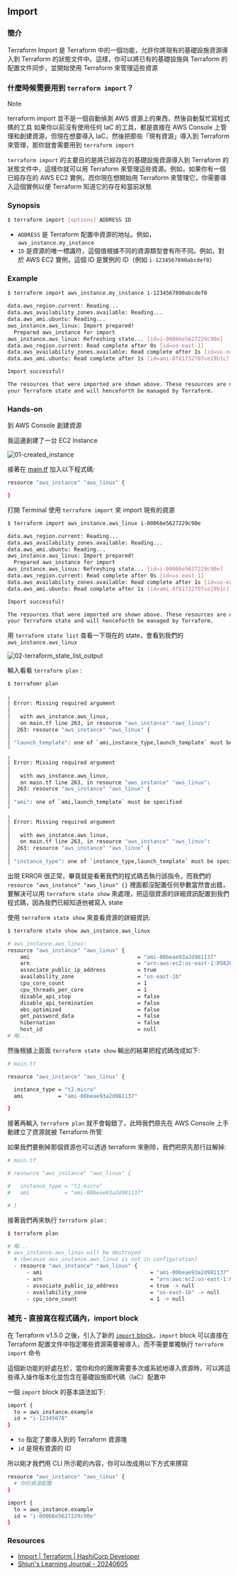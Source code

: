 ## Import

### 簡介

Terraform Import 是 Terraform 中的一個功能，允許你將現有的基礎設施資源導入到 Terraform 的狀態文件中。這樣，你可以將已有的基礎設施與 Terraform 的配置文件同步，並開始使用 Terraform 來管理這些資源

### 什麼時候需要用到 `terraform import`？

> [!NOTE]
> terraform import 並不是一個自動偵測 AWS 資源上的東西，然後自動幫忙寫程式碼的工具
如果你以前沒有使用任何 IaC 的工具，都是直接在 AWS Console 上管理和創建資源，但現在想要導入 IaC，然後把那些「現有資源」導入到 Terraform 來管理，那你就會需要用到 `terraform import`

`terraform import` 的主要目的是將已經存在的基礎設施資源導入到 Terraform 的狀態文件中，這樣你就可以用 Terraform 來管理這些資源。例如，如果你有一個已經存在的 AWS EC2 實例，而你現在想開始用 Terraform 來管理它，你需要導入這個實例以便 Terraform 知道它的存在和當前狀態

### Synopsis

```bash
$ terraform import [options] ADDRESS ID
```

- `ADDRESS` 是 Terraform 配置中資源的地址。例如，`aws_instance.my_instance`
- `ID` 是資源的唯一標識符，這個值根據不同的資源類型會有所不同。例如，對於 AWS EC2 實例，這個 ID 是實例的 ID（例如 `i-1234567890abcdef0`）

### Example

```bash
$ terraform import aws_instance.my_instance i-1234567890abcdef0

data.aws_region.current: Reading...
data.aws_availability_zones.available: Reading...
data.aws_ami.ubuntu: Reading...
aws_instance.aws_linux: Import prepared!
  Prepared aws_instance for import
aws_instance.aws_linux: Refreshing state... [id=i-00066e5627229c90e]
data.aws_region.current: Read complete after 0s [id=us-east-1]
data.aws_availability_zones.available: Read complete after 1s [id=us-east-1]
data.aws_ami.ubuntu: Read complete after 1s [id=ami-0f81732f07ce19b1c]

Import successful!

The resources that were imported are shown above. These resources are now in
your Terraform state and will henceforth be managed by Terraform.
```

### Hands-on

到 AWS Console 創建資源

我這邊創建了一台 EC2 Instance

![01-created_instance](./imgs/01-created_instance.png)

接著在 [main.tf](http://main.tf) 加入以下程式碼:

```bash
resource "aws_instance" "aws_linux" {

}
```

打開 Terminal 使用 `terraform import` 來 import 現有的資源

```bash
$ terraform import aws_instance.aws_linux i-00066e5627229c90e

data.aws_region.current: Reading...
data.aws_availability_zones.available: Reading...
data.aws_ami.ubuntu: Reading...
aws_instance.aws_linux: Import prepared!
  Prepared aws_instance for import
aws_instance.aws_linux: Refreshing state... [id=i-00066e5627229c90e]
data.aws_region.current: Read complete after 0s [id=us-east-1]
data.aws_availability_zones.available: Read complete after 1s [id=us-east-1]
data.aws_ami.ubuntu: Read complete after 1s [id=ami-0f81732f07ce19b1c]

Import successful!

The resources that were imported are shown above. These resources are now in
your Terraform state and will henceforth be managed by Terraform.
```

用 `terraform state list` 查看一下現在的 state，會看到我們的 `aws_instance.aws_linux`

![02-terraform_state_list_output](./imgs/02-terraform_state_list_output.png)

輸入看看 `terraform plan` :

```bash
$ terrafomr plan

╷
│ Error: Missing required argument
│
│   with aws_instance.aws_linux,
│   on main.tf line 263, in resource "aws_instance" "aws_linux":
│  263: resource "aws_instance" "aws_linux" {
│
│ "launch_template": one of `ami,instance_type,launch_template` must be specified
╵
╷
│ Error: Missing required argument
│
│   with aws_instance.aws_linux,
│   on main.tf line 263, in resource "aws_instance" "aws_linux":
│  263: resource "aws_instance" "aws_linux" {
│
│ "ami": one of `ami,launch_template` must be specified
╵
╷
│ Error: Missing required argument
│
│   with aws_instance.aws_linux,
│   on main.tf line 263, in resource "aws_instance" "aws_linux":
│  263: resource "aws_instance" "aws_linux" {
│
│ "instance_type": one of `instance_type,launch_template` must be specified
```

出現 ERROR 很正常，畢竟就是看著我們的程式碼去執行該指令，而我們的 `resource "aws_instance" "aws_linux" {}` 裡面都沒配置任何參數當然會出錯，要解決可以用 `terraform state show` 來處理，把這個資源的詳細資訊配置到我們程式碼，因為我們已經知道他被寫入 state

使用 `terraform state show` 來查看資源的詳細資訊:

```bash
$ terraform state show aws_instance.aws_linux

# aws_instance.aws_linux:
resource "aws_instance" "aws_linux" {
    ami                                  = "ami-00beae93a2d981137"
    arn                                  = "arn:aws:ec2:us-east-1:058264428816:instance/i-00066e5627229c90e"
    associate_public_ip_address          = true
    availability_zone                    = "us-east-1b"
    cpu_core_count                       = 1
    cpu_threads_per_core                 = 1
    disable_api_stop                     = false
    disable_api_termination              = false
    ebs_optimized                        = false
    get_password_data                    = false
    hibernation                          = false
    host_id                              = null
# 略...
```

然後根據上面面 `terraform state show` 輸出的結果把程式碼改成如下:

```bash
# main.tf

resource "aws_instance" "aws_linux" {

  instance_type = "t2.micro"
  ami           = "ami-00beae93a2d981137"

}

```

接著再輸入 `terraform plan` 就不會報錯了，此時我們原先在 AWS Console 上手動建立了資源就被 Terraform 所管

如果我們要刪掉那個資源也可以透過 terraform 來刪除，我們把原先那行註解掉:

```bash
# main.tf

# resource "aws_instance" "aws_linux" {

#   instance_type = "t2.micro"
#   ami           = "ami-00beae93a2d981137"

# }
```

接著我們再來執行 `terraform plan` :

```bash
$ terraform plan

# 略...
# aws_instance.aws_linux will be destroyed
  # (because aws_instance.aws_linux is not in configuration)
  - resource "aws_instance" "aws_linux" {
      - ami                                  = "ami-00beae93a2d981137" -> null
      - arn                                  = "arn:aws:ec2:us-east-1:058264428816:instance/i-00066e5627229c90e" -> null
      - associate_public_ip_address          = true -> null
      - availability_zone                    = "us-east-1b" -> null
      - cpu_core_count                       = 1 -> null

```

### 補充 - 直接寫在程式碼內，import block

在 Terraform v1.5.0 之後，引入了新的 [`import` block](https://developer.hashicorp.com/terraform/language/import)，`import` block 可以直接在 Terraform 配置文件中指定哪些資源需要被導入，而不需要單獨執行 `terraform import` 命令

這個新功能的好處在於，當你和你的團隊需要多次或系統地導入資源時，可以將這些導入操作版本化並包含在基礎設施即代碼（IaC）配置中

一個 `import` block 的基本語法如下:

```bash
import {
  to = aws_instance.example
  id = "i-12345678"
}
```

- `to` 指定了要導入到的 Terraform 資源塊
- `id` 是現有資源的 ID

所以剛才我們用 CLI 所示範的內容，你可以改成用以下方式來撰寫

```bash
resource "aws_instance" "aws_linux" {
  # 你的資源配置
}

import {
  to = aws_instance.example
  id = "i-00066e5627229c90e"
}

```

### Resources

- [Import | Terraform | HashiCorp Developer](https://developer.hashicorp.com/terraform/cli/import)
- [Shiun's Learning Journal - 20240605](https://www.notion.so/20240605-a29a522dba9d4e8eb7a60fe899595908?pvs=21)
